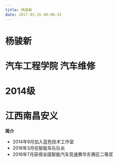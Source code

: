 ```yaml
---
title: 杨骏新
date: 2017-03-26 00:08:33
---
```

# 杨骏新
# 汽车工程学院 汽车维修
# 2014级
# 江西南昌安义

**简介**

- 2014年9月加入蓝色技术工作室
- 2016年3月任智能车队队长
- 2016年7月获得全国智能汽车竞速赛华东赛区二等奖


